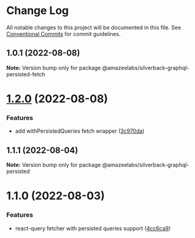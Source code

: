 # Change Log

All notable changes to this project will be documented in this file.
See [Conventional Commits](https://conventionalcommits.org) for commit guidelines.

## 1.0.1 (2022-08-08)

**Note:** Version bump only for package @amazeelabs/silverback-graphql-persisted-fetch





# [1.2.0](https://github.com/AmazeeLabs/silverback-mono/compare/@amazeelabs/silverback-graphql-persisted@1.1.1...@amazeelabs/silverback-graphql-persisted@1.2.0) (2022-08-08)


### Features

* add withPersistedQueries fetch wrapper ([3c970da](https://github.com/AmazeeLabs/silverback-mono/commit/3c970da9e68db515e262b5b6931f9a2a6254c0e3))





## 1.1.1 (2022-08-04)

**Note:** Version bump only for package @amazeelabs/silverback-graphql-persisted





# 1.1.0 (2022-08-03)


### Features

* react-query fetcher with persisted queries support ([4cc6ca9](https://github.com/AmazeeLabs/silverback-mono/commit/4cc6ca94c6bc2609ec4271275c75f6482d95ce5a))
